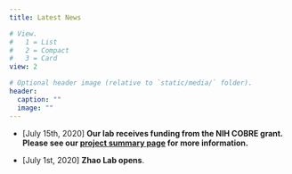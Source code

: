 ```yaml
---
title: Latest News

# View.
#   1 = List
#   2 = Compact
#   3 = Card
view: 2

# Optional header image (relative to `static/media/` folder).
header:
  caption: ""
  image: ""
---
```


* [July 15th, 2020] **Our lab receives funding from the NIH COBRE grant. Please see our [project summary page](https://sites.dartmouth.edu/cqb/projects/siming-somatic-mutations/) for more information.**

* [July 1st, 2020] **Zhao Lab opens**.

